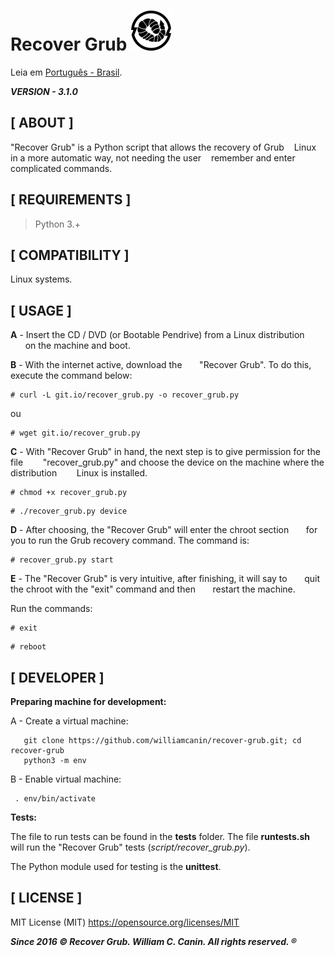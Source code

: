 
# Recover Grub ![An image](https://raw.githubusercontent.com/williamcanin/recover-grub/master/logo/recover-grub-64x64.png)

Leia em [Português - Brasil](https://github.com/williamcanin/recover-grub/blob/master/README-PtBr.md).

***VERSION - 3.1.0***

## [ ABOUT ]

  "Recover Grub" is a Python script that allows the recovery of Grub
   Linux in a more automatic way, not needing the user
   remember and enter complicated commands.

## [ REQUIREMENTS ]

  > Python 3.+

## [ COMPATIBILITY ]

  Linux systems.

## [ USAGE ]

  **A** - Insert the CD / DVD (or Bootable Pendrive) from a Linux distribution
      on the machine and boot.

  **B** - With the internet active, download the
      "Recover Grub". To do this, execute the command below:

  ~~~shell
  # curl -L git.io/recover_grub.py -o recover_grub.py
  ~~~

  ou

  ~~~shell
  # wget git.io/recover_grub.py
  ~~~

  **C** -  With "Recover Grub" in hand, the next step is to give permission for the file
       "recover_grub.py" and choose the device on the machine where the distribution
       Linux is installed.

  ~~~shell
  # chmod +x recover_grub.py
  ~~~

  ~~~shell
  # ./recover_grub.py device
  ~~~

  **D** - After choosing, the "Recover Grub" will enter the chroot section
      for you to run the Grub recovery command. The command is:

  ~~~shell
  # recover_grub.py start
  ~~~

  **E** - The "Recover Grub" is very intuitive, after finishing, it will say to
      quit the chroot with the "exit" command and then
      restart the machine.

  Run the commands:

  ~~~shell
  # exit
  ~~~

  ~~~shell
  # reboot
  ~~~

## [ DEVELOPER ]

  **Preparing machine for development:**

  A - Create a virtual machine:

~~~shell
   git clone https://github.com/williamcanin/recover-grub.git; cd recover-grub
   python3 -m env
~~~

  B - Enable virtual machine:

  ~~~shell
   . env/bin/activate
  ~~~

  **Tests:**

  The file to run tests can be found in the **tests** folder. The file
  **runtests.sh** will run the "Recover Grub" tests (*script/recover_grub.py*).
  
  The Python module used for testing is the **unittest**.

## [ LICENSE ]

  MIT License (MIT) <https://opensource.org/licenses/MIT>

 ***Since 2016 © Recover Grub. William C. Canin. All rights reserved. ®***
